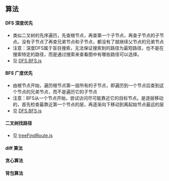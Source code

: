 ## 算法

#### DFS 深度优先
- 类似二叉树的先序遍历，先查根节点，再查第一个子节点，再查子节点的子节点。没有子节点了再查兄弟节点和子节点，都没有了就继续父节点的兄弟节点
- 注意：深度DFS属于盲目搜索，无法保证搜索到的路径为最短路径，也不是在搜索特定的路径，而是通过搜索来查看图中有哪些路径可以选择。
- 见 [DFS.BFS.js](../js/DFS.BFS.js)

#### BFS 广度优先
- 由根节点开始，遍历根节点第一层所有的子节点，即遍历到一个节点后查到这个节点的兄弟节点，而不是遍历它的子节点
- 注意：BFS从一个节点开始，尝试访问尽可能靠近它的目标节点。是逐层移动的，首先检查最靠近第一个节点的层，再逐渐向下移动到离起始节点最远的层
- 见 [DFS.BFS.js](../js/DFS.BFS.js)

#### 二叉树找路径
- 见 [treeFindRoute.js](../js/treeFindRoute.js)

#### diff 算法

#### 贪心算法

#### 背包算法